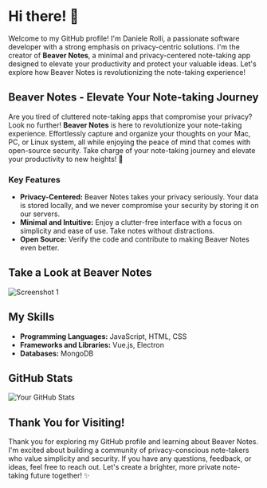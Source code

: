 <!-- Your Name's GitHub Profile -->

<!-- Introduction -->
# Hi there! 👋

Welcome to my GitHub profile! I'm Daniele Rolli, a passionate software developer with a strong emphasis on privacy-centric solutions. I'm the creator of **Beaver Notes**, a minimal and privacy-centered note-taking app designed to elevate your productivity and protect your valuable ideas. Let's explore how Beaver Notes is revolutionizing the note-taking experience!

<!-- Beaver Notes Overview -->
## Beaver Notes - Elevate Your Note-taking Journey

Are you tired of cluttered note-taking apps that compromise your privacy? Look no further! **Beaver Notes** is here to revolutionize your note-taking experience. Effortlessly capture and organize your thoughts on your Mac, PC, or Linux system, all while enjoying the peace of mind that comes with open-source security. Take charge of your note-taking journey and elevate your productivity to new heights! 🚀

### Key Features

- **Privacy-Centered:** Beaver Notes takes your privacy seriously. Your data is stored locally, and we never compromise your security by storing it on our servers.
- **Minimal and Intuitive:** Enjoy a clutter-free interface with a focus on simplicity and ease of use. Take notes without distractions.
- **Open Source:** Verify the code and contribute to making Beaver Notes even better.

<!-- Screenshots -->
## Take a Look at Beaver Notes

![Screenshot 1](https://github.com/Daniele-rolli/beaver-website/blob/main/public/resources/systems.jpeg)

<!-- Skills -->
## My Skills

- **Programming Languages:** JavaScript, HTML, CSS
- **Frameworks and Libraries:** Vue.js, Electron
- **Databases:** MongoDB

<!-- GitHub Stats -->
## GitHub Stats

![Your GitHub Stats](https://github-readme-stats.vercel.app/api?username=Daniele-rolli&show_icons=true&hide=prs,issues&count_private=true&theme=react&hide_border=true&bg_color=fff&title_color=fbbf24&icon_color=fbbf24&text_color=fbbf24)

<!-- Thank You -->
## Thank You for Visiting!

Thank you for exploring my GitHub profile and learning about Beaver Notes. I'm excited about building a community of privacy-conscious note-takers who value simplicity and security. If you have any questions, feedback, or ideas, feel free to reach out. Let's create a brighter, more private note-taking future together! ✨
